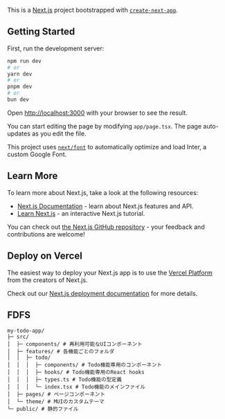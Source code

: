 This is a [Next.js](https://nextjs.org/) project bootstrapped with [`create-next-app`](https://github.com/vercel/next.js/tree/canary/packages/create-next-app).

## Getting Started

First, run the development server:

```bash
npm run dev
# or
yarn dev
# or
pnpm dev
# or
bun dev
```

Open [http://localhost:3000](http://localhost:3000) with your browser to see the result.

You can start editing the page by modifying `app/page.tsx`. The page auto-updates as you edit the file.

This project uses [`next/font`](https://nextjs.org/docs/basic-features/font-optimization) to automatically optimize and load Inter, a custom Google Font.

## Learn More

To learn more about Next.js, take a look at the following resources:

- [Next.js Documentation](https://nextjs.org/docs) - learn about Next.js features and API.
- [Learn Next.js](https://nextjs.org/learn) - an interactive Next.js tutorial.

You can check out [the Next.js GitHub repository](https://github.com/vercel/next.js/) - your feedback and contributions are welcome!

## Deploy on Vercel

The easiest way to deploy your Next.js app is to use the [Vercel Platform](https://vercel.com/new?utm_medium=default-template&filter=next.js&utm_source=create-next-app&utm_campaign=create-next-app-readme) from the creators of Next.js.

Check out our [Next.js deployment documentation](https://nextjs.org/docs/deployment) for more details.

## FDFS

```
my-todo-app/
├─ src/
│  ├─ components/ # 再利用可能なUIコンポーネント
│  ├─ features/ # 各機能ごとのフォルダ
│  │  ├─ todo/
│  │  │  ├─ components/ # Todo機能専用のコンポーネント
│  │  │  ├─ hooks/ # Todo機能専用のReact hooks
│  │  │  ├─ types.ts # Todo機能の型定義
│  │  │  └─ index.tsx # Todo機能のメインファイル
│  ├─ pages/ # ページコンポーネント
│  └─ theme/ # MUIのカスタムテーマ
└─ public/ # 静的ファイル
```
